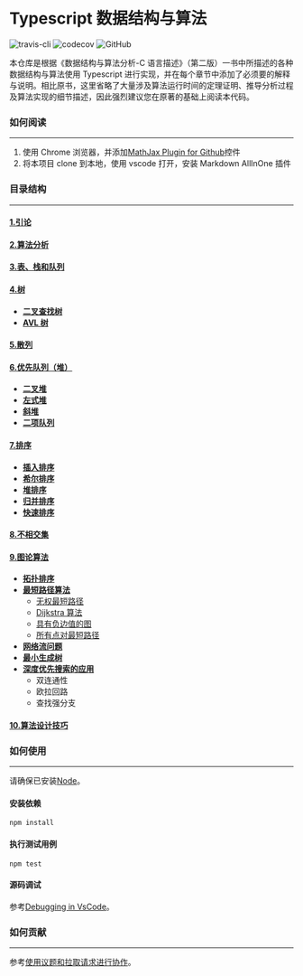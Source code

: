 <!-- @format -->

# Typescript 数据结构与算法

![travis-cli](https://www.travis-ci.org/qindagang/data-structures-and-algorithms-in-typescript.svg?branch=master)
![codecov](https://codecov.io/gh/qindagang/data-structures-and-algorithms-in-typescript/branch/master/graph/badge.svg?token=B05PLKNLJP)
![GitHub](https://img.shields.io/github/license/qindagang/data-structures-and-algorithm-analysis-in-typescript)

本仓库是根据《数据结构与算法分析-C 语言描述》（第二版）一书中所描述的各种数据结构与算法使用 Typescript 进行实现，并在每个章节中添加了必须要的解释与说明。相比原书，这里省略了大量涉及算法运行时间的定理证明、推导分析过程及算法实现的细节描述，因此强烈建议您在原著的基础上阅读本代码。

### 如何阅读

---

1. 使用 Chrome 浏览器，并添加[MathJax Plugin for Github](https://chrome.google.com/webstore/detail/mathjax-plugin-for-github/ioemnmodlmafdkllaclgeombjnmnbima)控件
2. 将本项目 clone 到本地，使用 vscode 打开，安装 Markdown AllInOne 插件

### 目录结构

---

#### [1.引论](https://github.com/qindagang/data-structures-and-algorithm-analysis-in-typescript/tree/master/Chapters/Chapter1-Introduction)

#### [2.算法分析](https://github.com/qindagang/data-structures-and-algorithm-analysis-in-typescript/tree/master/Chapters/Chapter2-AlgorithmAnalysis)

#### [3.表、栈和队列](https://github.com/qindagang/data-structures-and-algorithm-analysis-in-typescript/tree/master/Chapters/Chapter3-ListStackQueue)

#### [4.树](https://github.com/qindagang/data-structures-and-algorithm-analysis-in-typescript/tree/master/Chapters/Chapter4-Trees)

-   **[二叉查找树](https://github.com/qindagang/data-structures-and-algorithm-analysis-in-typescript/tree/master/Chapters/Chapter4-Trees/4.1-BinarySearchTree)**
-   **[AVL 树](https://github.com/qindagang/data-structures-and-algorithm-analysis-in-typescript/tree/master/Chapters/Chapter4-Trees/4.2-AVLTree)**

#### [5.散列](https://github.com/qindagang/data-structures-and-algorithm-analysis-in-typescript/tree/master/Chapters/Chapter5-Hashing)

#### [6.优先队列（堆）](https://github.com/qindagang/data-structures-and-algorithm-analysis-in-typescript/tree/master/Chapters/Chapter6-PriorityQueue)

-   **[二叉堆](https://github.com/qindagang/data-structures-and-algorithm-analysis-in-typescript/tree/master/Chapters/Chapter6-PriorityQueue/6.1-BinaryHeap)**
-   **[左式堆](https://github.com/qindagang/data-structures-and-algorithm-analysis-in-typescript/tree/master/Chapters/Chapter6-PriorityQueue/6.2-LeftistHeap)**
-   **[斜堆](https://github.com/qindagang/data-structures-and-algorithm-analysis-in-typescript/tree/master/Chapters/Chapter6-PriorityQueue/6.3-SkewHeap)**
-   **[二项队列](https://github.com/qindagang/data-structures-and-algorithm-analysis-in-typescript/tree/master/Chapters/Chapter6-PriorityQueue/6.4-BinomalQueue)**

#### [7.排序](https://github.com/qindagang/data-structures-and-algorithm-analysis-in-typescript/tree/master/Chapters/Chapter7-Sorting)

-   **[插入排序](https://github.com/qindagang/data-structures-and-algorithm-analysis-in-typescript/tree/master/Chapters/Chapter7-Sorting/7.1-InsertionSort)**
-   **[希尔排序](https://github.com/qindagang/data-structures-and-algorithm-analysis-in-typescript/tree/master/Chapters/Chapter7-Sorting/7.2-ShellSort)**
-   **[堆排序](https://github.com/qindagang/data-structures-and-algorithm-analysis-in-typescript/tree/master/Chapters/Chapter7-Sorting/7.3-HeapSort)**
-   **[归并排序](https://github.com/qindagang/data-structures-and-algorithm-analysis-in-typescript/tree/master/Chapters/Chapter7-Sorting/7.4-MergeSort)**
-   **[快速排序](https://github.com/qindagang/data-structures-and-algorithm-analysis-in-typescript/tree/master/Chapters/Chapter7-Sorting/7.5-QuickSort)**

#### [8.不相交集](https://github.com/qindagang/data-structures-and-algorithm-analysis-in-typescript/tree/master/Chapters/Chapter8-DisjointSet)

#### [9.图论算法](https://github.com/qindagang/data-structures-and-algorithm-analysis-in-typescript/tree/master/Chapters/Chapter9-GraphAlgorithm)

-   **[拓扑排序](https://github.com/qindagang/data-structures-and-algorithm-analysis-in-typescript/tree/master/Chapters/Chapter9-GraphAlgorithm/9.1-TopSort)**
-   **[最短路径算法](https://github.com/qindagang/data-structures-and-algorithm-analysis-in-typescript/tree/master/Chapters/Chapter9-GraphAlgorithm/9.2-ShortestPathAlgorithm)**
    -   [无权最短路径](https://github.com/qindagang/data-structures-and-algorithm-analysis-in-typescript/tree/master/Chapters/Chapter9-GraphAlgorithm/9.2-ShortestPathAlgorithm/9.2.1-UnweightedShortestPaths)
    -   [Dijkstra 算法](https://github.com/qindagang/data-structures-and-algorithm-analysis-in-typescript/tree/master/Chapters/Chapter9-GraphAlgorithm/9.2-ShortestPathAlgorithm/9.2.2-TheAlgorithmOfDijkstra)
    -   [具有负边值的图](https://github.com/qindagang/data-structures-and-algorithm-analysis-in-typescript/tree/master/Chapters/Chapter9-GraphAlgorithm/9.2-ShortestPathAlgorithm/9.2.3-GraphsWithNegativeEdgeCosts)
    -   [所有点对最短路径](https://github.com/qindagang/data-structures-and-algorithm-analysis-in-typescript/tree/master/Chapters/Chapter9-GraphAlgorithm/9.2-ShortestPathAlgorithm/9.2.4-AllPairsShortestPath)
-   **[网络流问题](https://github.com/qindagang/data-structures-and-algorithm-analysis-in-typescript/tree/master/Chapters/Chapter9-GraphAlgorithm/9.3-NetworkFlow)**
-   **[最小生成树](https://github.com/qindagang/data-structures-and-algorithm-analysis-in-typescript/tree/master/Chapters/Chapter9-GraphAlgorithm/9.4-MinimumSpanningTree)**
-   **[深度优先搜索的应用](https://github.com/qindagang/data-structures-and-algorithm-analysis-in-typescript/tree/master/Chapters/Chapter9-GraphAlgorithm/9.5-DepthFirstSearcht)**
    -   双连通性
    -   欧拉回路
    -   查找强分支

#### [10.算法设计技巧](https://github.com/qindagang/data-structures-and-algorithm-analysis-in-typescript/tree/master/Chapters/Chapter10-AlgorithmDesingTechniques)

### 如何使用

---

请确保已安装[Node](<(https://nodejs.org/zh-cn/)>)。

#### 安装依赖

```
npm install
```

#### 执行测试用例

```
npm test
```

#### 源码调试

参考[Debugging in VsCode](https://code.visualstudio.com/docs/editor/debugging)。

### 如何贡献

---

参考[使用议题和拉取请求进行协作](https://docs.github.com/cn/free-pro-team@latest/github/collaborating-with-issues-and-pull-requests)。
